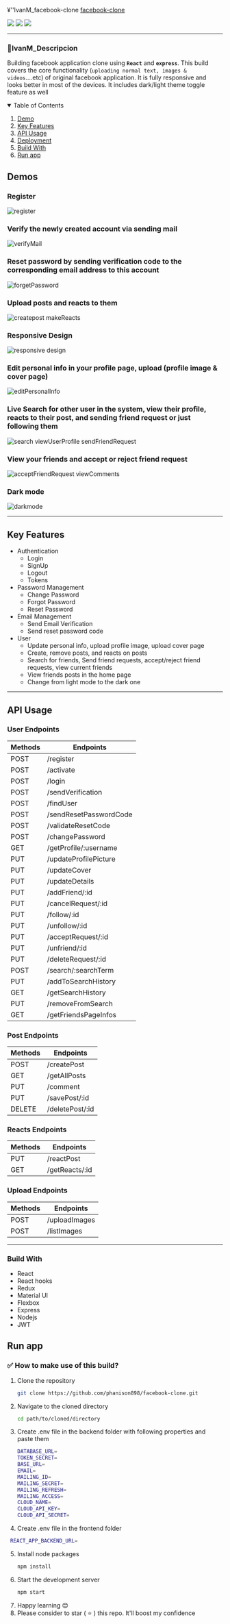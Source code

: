 ¥''IvanM_facebook-clone
[facebook-clone](https://wondrous-palmier-a0bb86.netlify.app/)

![](https://img.shields.io/github/languages/code-size/phanison898/facebook-clone?style=flat-square)
![](https://img.shields.io/github/languages/top/phanison898/facebook-clone?style=flat-square)
![](https://img.shields.io/github/license/phanison898/facebook-clone?style=flat-square)


---
### 🚥IvanM_Descripcion

Building facebook application clone using **`React`** and **`express`**. This build covers the core functionality (`uploading normal text, images & videos`....etc) of original facebook application. It is fully responsive and looks better in most of the devices. It includes dark/light theme toggle feature as well



<!-- TABLE OF CONTENTS -->
<details open="open">
  <summary>Table of Contents</summary>
  <ol>
    <li>
      <a href="#demos">Demo</a>
    </li>
    <li>
      <a href="#key-features">Key Features</a>
    </li>
    <li>
      <a href="#api-usage">API Usage</a>
    </li>
    <li>
      <a href="#deployment">Deployment</a>
    </li>
    <li>
      <a href="#build-with">Build With</a>
    </li>
    <li>
      <a href="#run-app">Run app</a>
    </li>
  </ol>
</details>


## Demos

<h3>Register</h3>

![register](https://user-images.githubusercontent.com/75969308/193156186-758504b9-f965-4aeb-b7ad-6caf1eca230a.gif)

<h3>Verify the newly created account via sending mail</h3>

![verifyMail](https://user-images.githubusercontent.com/75969308/193156623-7971294b-b389-4475-a827-bd575746b96a.gif)

<h3>Reset password by sending verification code to the corresponding email address to this account</h3>

![forgetPassword](https://user-images.githubusercontent.com/75969308/193156829-5f01763a-a378-4d5f-b14f-8442d0fa0847.gif)


<h3>Upload posts and reacts to them</h3>

![createpost makeReacts](https://user-images.githubusercontent.com/75969308/193156940-3313293f-0bd5-45c8-ba14-0adf88429644.gif)


<h3>Responsive Design</h3>

![responsive design](https://user-images.githubusercontent.com/75969308/193157058-7ee0e507-7611-4eb3-adab-b35e166bccf1.gif)

<h3>Edit personal info in your profile page, upload (profile image & cover page)</h3>

![editPersonalInfo](https://user-images.githubusercontent.com/75969308/193157129-9a5658f5-c710-4bf6-b25f-10c0018061f2.gif)


<h3>Live Search for other user in the system, view their profile, reacts to their post, and sending friend request or just following them</h3>

![search viewUserProfile sendFriendRequest](https://user-images.githubusercontent.com/75969308/193157152-8e46cc6c-db90-42c7-9b01-802e92ab0432.gif)

<h3>View your friends and accept or reject friend request</h3>

![acceptFriendRequest viewComments](https://user-images.githubusercontent.com/75969308/193157421-b1464ed5-403e-414e-b396-81a55dea6081.gif)

<h3>Dark mode</h3>

![darkmode](https://user-images.githubusercontent.com/75969308/193157574-e22a74d3-113d-4f45-8363-0d17ca870a46.gif)

------------------------------





## Key Features

* Authentication
  * Login 
  * SignUp
  * Logout
  * Tokens
* Password Management
  * Change Password 
  * Forgot Password 
  * Reset Password  
* Email Management
  * Send Email Verification 
  * Send reset password code 
* User
  * Update personal info, upload profile image, upload cover page
  * Create, remove posts, and reacts on posts
  * Search for friends, Send friend requests, accept/reject friend requests, view current friends
  * View friends posts in the home page 
  * Change from light mode to the dark one

---

## API Usage

### User Endpoints

| Methods  |        Endpoints       |
| -------  | ---------------------- |
| POST     | /register              |          
| POST     | /activate              |          
| POST     | /login                 |         
| POST     | /sendVerification      |          
| POST     | /findUser              |          
| POST     | /sendResetPasswordCode |          
| POST     | /validateResetCode     |
| POST     | /changePassword        |
| GET      | /getProfile/:username  |          
| PUT     | /updateProfilePicture  |          
| PUT     | /updateCover           |          
| PUT     | /updateDetails         |          
| PUT     | /addFriend/:id         |
| PUT     | /cancelRequest/:id         |
| PUT     | /follow/:id            |          
| PUT     | /unfollow/:id          |   
 PUT     | /acceptRequest/:id          | 
| PUT     | /unfriend/:id          |      
| PUT     | /deleteRequest/:id          |
| POST     | /search/:searchTerm    |          
| PUT     | /addToSearchHistory    |          
| GET     | /getSearchHistory      |          
| PUT     | /removeFromSearch      |          
| GET     | /getFriendsPageInfos   |          



### Post Endpoints

| Methods |        Endpoints       |
| ------- | ---------------------- |
| POST    | /createPost            |
| GET     | /getAllPosts           |
| PUT     | /comment               |
| PUT     | /savePost/:id          |
| DELETE     | /deletePost/:id        |


### Reacts Endpoints

| Methods |        Endpoints       |
| ------- | ---------------------- |
| PUT    | /reactPost             |
| GET     | /getReacts/:id         |

### Upload Endpoints

| Methods |        Endpoints       |
| ------- | ---------------------- |
| POST    | /uploadImages          |
| POST     | /listImages            |


---

### Build With

- React
- React hooks
- Redux
- Material UI
- Flexbox
- Express
- Nodejs
- JWT

## Run app
### ✅ How to make use of this build?

1. Clone the repository
   ```bash
   git clone https://github.com/phanison898/facebook-clone.git
   ```
2. Navigate to the cloned directory
   ```bash
   cd path/to/cloned/directory
   ```
3. Create .env file in the backend folder with following properties and paste them
   ```bash
   DATABASE_URL=
   TOKEN_SECRET=
   BASE_URL=
   EMAIL=
   MAILING_ID=
   MAILING_SECRET=
   MAILING_REFRESH=
   MAILING_ACCESS=
   CLOUD_NAME=
   CLOUD_API_KEY=
   CLOUD_API_SECRET=
   ```
4. Create .env file in the frontend folder
  ```bash
   REACT_APP_BACKEND_URL=
   ```
5. Install node packages
   ```bash
   npm install
   ```
6. Start the development server
   ```bash
   npm start
   ```
7. Happy learning 😊
8. Please consider to star ( ⭐ ) this repo. It'll boost my confidence
